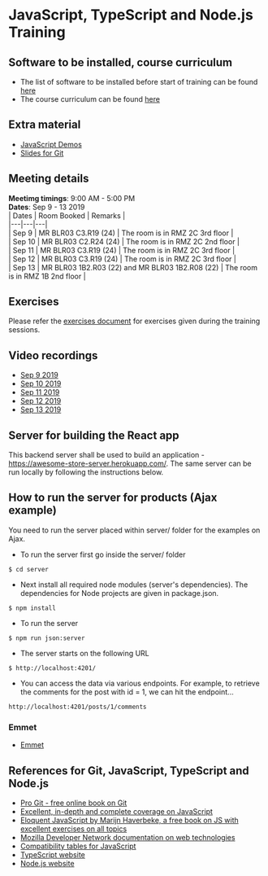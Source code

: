 # JavaScript, TypeScript and Node.js Training

## Software to be installed, course curriculum
- The list of software to be installed before start of training can be found [here](./js-ts-nodejs-list-of-software-to-be-installed.pdf)
- The course curriculum can be found [here](./git-javascript-typescript-nodejs-revised.pdf)

## Extra material
- [JavaScript Demos](https://skewcode.s3.amazonaws.com/demos/demos.html)
- [Slides for Git](./git.pdf)

## Meeting details
__Meetimg timings__: 9:00 AM - 5:00 PM  
__Dates__: Sep 9 - 13 2019  
| Dates | Room Booked | Remarks |  
|---|---|---|  
| Sep 9 | MR BLR03 C3.R19 (24) | The room is in RMZ 2C 3rd floor |  
| Sep 10 | MR BLR03 C2.R24 (24) | The room is in RMZ 2C 2nd  floor |  
| Sep 11 | MR BLR03 C3.R19 (24) | The room is in RMZ 2C 3rd floor |  
| Sep 12 | MR BLR03 C3.R19 (24) | The room is in RMZ 2C 3rd floor |  
| Sep 13 | MR BLR03 1B2.R03 (22) and MR BLR03 1B2.R08 (22) | The room is in RMZ 1B 2nd floor |  

## Exercises
Please refer the [exercises document](./exercises.md) for exercises given during the training sessions.

## Video recordings
- [Sep 9 2019]()
- [Sep 10 2019]()
- [Sep 11 2019]()
- [Sep 12 2019]()
- [Sep 13 2019]()

## Server for building the React app
This backend server shall be used to build an application - https://awesome-store-server.herokuapp.com/. The same server can be run locally by following the instructions below.

## How to run the server for products (Ajax example)
You need to run the server placed within server/ folder for the examples on Ajax.

- To run the server first go inside the server/ folder
```
$ cd server
```

- Next install all required node modules (server's dependencies). The dependencies for Node projects are given in package.json.
```
$ npm install
```

- To run the server
```
$ npm run json:server
```

- The server starts on the following URL
```
$ http://localhost:4201/
```

- You can access the data via various endpoints. For example, to retrieve the comments for the post with id = 1, we can hit the endpoint...
```
http://localhost:4201/posts/1/comments
```

### Emmet
- [Emmet](https://docs.emmet.io/)

## References for Git, JavaScript, TypeScript and Node.js
- [Pro Git - free online book on Git](https://git-scm.com/book/en/v2)
- [Excellent, in-depth and complete coverage on JavaScript](https://javascript.info/)
- [Eloquent JavaScript by Marijn Haverbeke, a free book on JS with excellent exercises on all topics](http://eloquentjavascript.net/)
- [Mozilla Developer Network documentation on web technologies](https://developer.mozilla.org)
- [Compatibility tables for JavaScript](https://kangax.github.io/compat-table/es6/)
- [TypeScript website](https://www.typescriptlang.org/)
- [Node.js website](https://nodejs.org/en/)